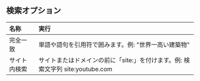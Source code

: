 ## 検索オプション
| 名称 | 実行
| :--- | :--- 
| 完全一致 | 単語や語句を引用符で囲みます。例: "世界一高い建築物"
| サイト内検索 | サイトまたはドメインの前に「site:」を付けます。例: 検索文字列 site:youtube.com
